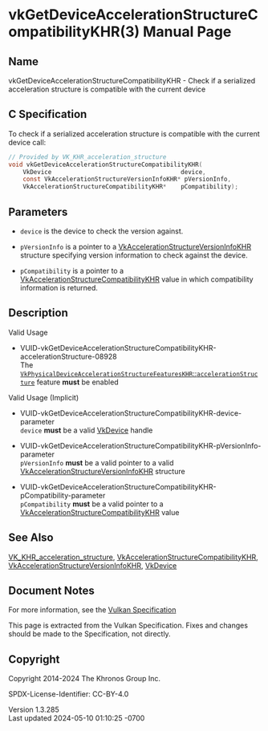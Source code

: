# vkGetDeviceAccelerationStructureCompatibilityKHR(3) Manual Page

## Name

vkGetDeviceAccelerationStructureCompatibilityKHR - Check if a serialized
acceleration structure is compatible with the current device



## <a href="#_c_specification" class="anchor"></a>C Specification

To check if a serialized acceleration structure is compatible with the
current device call:

``` c
// Provided by VK_KHR_acceleration_structure
void vkGetDeviceAccelerationStructureCompatibilityKHR(
    VkDevice                                    device,
    const VkAccelerationStructureVersionInfoKHR* pVersionInfo,
    VkAccelerationStructureCompatibilityKHR*    pCompatibility);
```

## <a href="#_parameters" class="anchor"></a>Parameters

- `device` is the device to check the version against.

- `pVersionInfo` is a pointer to a
  [VkAccelerationStructureVersionInfoKHR](https://registry.khronos.org/vulkan/specs/1.3-extensions/man/html/VkAccelerationStructureVersionInfoKHR.html)
  structure specifying version information to check against the device.

- `pCompatibility` is a pointer to a
  [VkAccelerationStructureCompatibilityKHR](https://registry.khronos.org/vulkan/specs/1.3-extensions/man/html/VkAccelerationStructureCompatibilityKHR.html)
  value in which compatibility information is returned.

## <a href="#_description" class="anchor"></a>Description

Valid Usage

- <a
  href="#VUID-vkGetDeviceAccelerationStructureCompatibilityKHR-accelerationStructure-08928"
  id="VUID-vkGetDeviceAccelerationStructureCompatibilityKHR-accelerationStructure-08928"></a>
  VUID-vkGetDeviceAccelerationStructureCompatibilityKHR-accelerationStructure-08928  
  The <a
  href="https://registry.khronos.org/vulkan/specs/1.3-extensions/html/vkspec.html#features-accelerationStructure"
  target="_blank"
  rel="noopener"><code>VkPhysicalDeviceAccelerationStructureFeaturesKHR</code>::<code>accelerationStructure</code></a>
  feature **must** be enabled

Valid Usage (Implicit)

- <a
  href="#VUID-vkGetDeviceAccelerationStructureCompatibilityKHR-device-parameter"
  id="VUID-vkGetDeviceAccelerationStructureCompatibilityKHR-device-parameter"></a>
  VUID-vkGetDeviceAccelerationStructureCompatibilityKHR-device-parameter  
  `device` **must** be a valid [VkDevice](https://registry.khronos.org/vulkan/specs/1.3-extensions/man/html/VkDevice.html) handle

- <a
  href="#VUID-vkGetDeviceAccelerationStructureCompatibilityKHR-pVersionInfo-parameter"
  id="VUID-vkGetDeviceAccelerationStructureCompatibilityKHR-pVersionInfo-parameter"></a>
  VUID-vkGetDeviceAccelerationStructureCompatibilityKHR-pVersionInfo-parameter  
  `pVersionInfo` **must** be a valid pointer to a valid
  [VkAccelerationStructureVersionInfoKHR](https://registry.khronos.org/vulkan/specs/1.3-extensions/man/html/VkAccelerationStructureVersionInfoKHR.html)
  structure

- <a
  href="#VUID-vkGetDeviceAccelerationStructureCompatibilityKHR-pCompatibility-parameter"
  id="VUID-vkGetDeviceAccelerationStructureCompatibilityKHR-pCompatibility-parameter"></a>
  VUID-vkGetDeviceAccelerationStructureCompatibilityKHR-pCompatibility-parameter  
  `pCompatibility` **must** be a valid pointer to a
  [VkAccelerationStructureCompatibilityKHR](https://registry.khronos.org/vulkan/specs/1.3-extensions/man/html/VkAccelerationStructureCompatibilityKHR.html)
  value

## <a href="#_see_also" class="anchor"></a>See Also

[VK_KHR_acceleration_structure](https://registry.khronos.org/vulkan/specs/1.3-extensions/man/html/VK_KHR_acceleration_structure.html),
[VkAccelerationStructureCompatibilityKHR](https://registry.khronos.org/vulkan/specs/1.3-extensions/man/html/VkAccelerationStructureCompatibilityKHR.html),
[VkAccelerationStructureVersionInfoKHR](https://registry.khronos.org/vulkan/specs/1.3-extensions/man/html/VkAccelerationStructureVersionInfoKHR.html),
[VkDevice](https://registry.khronos.org/vulkan/specs/1.3-extensions/man/html/VkDevice.html)

## <a href="#_document_notes" class="anchor"></a>Document Notes

For more information, see the <a
href="https://registry.khronos.org/vulkan/specs/1.3-extensions/html/vkspec.html#vkGetDeviceAccelerationStructureCompatibilityKHR"
target="_blank" rel="noopener">Vulkan Specification</a>

This page is extracted from the Vulkan Specification. Fixes and changes
should be made to the Specification, not directly.

## <a href="#_copyright" class="anchor"></a>Copyright

Copyright 2014-2024 The Khronos Group Inc.

SPDX-License-Identifier: CC-BY-4.0

Version 1.3.285  
Last updated 2024-05-10 01:10:25 -0700
